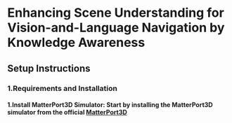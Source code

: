 Enhancing Scene Understanding for Vision-and-Language Navigation by Knowledge Awareness
=

Setup Instructions
-
### 1.Requirements and Installation
  ####   1.Install MatterPort3D Simulator: Start by installing the MatterPort3D simulator from the official [MatterPort3D](https://github.com/peteanderson80/Matterport3DSimulator)

